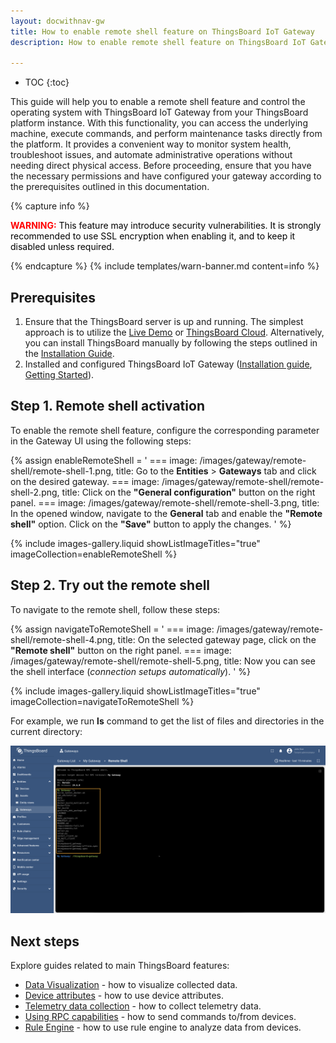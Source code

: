 ```yaml
---
layout: docwithnav-gw
title: How to enable remote shell feature on ThingsBoard IoT Gateway
description: How to enable remote shell feature on ThingsBoard IoT Gateway

---
```


* TOC
{:toc}

This guide will help you to enable a remote shell feature and control the operating system with ThingsBoard IoT Gateway
from your ThingsBoard platform instance. With this functionality, you can access the underlying machine, execute
commands, and perform maintenance tasks directly from the platform. It provides a convenient way to monitor system
health, troubleshoot issues, and automate administrative operations without needing direct physical access. Before
proceeding, ensure that you have the necessary permissions and have configured your gateway according to the
prerequisites outlined in this documentation.

{% capture info %}
<div>
  <p>
    <b style="color:red">WARNING:</b>
    <span style="color:black">This feature may introduce security vulnerabilities. It is strongly recommended to use SSL encryption when enabling it, and to keep it disabled unless required.</span>
  </p>
</div>
{% endcapture %}
{% include templates/warn-banner.md content=info %}

## Prerequisites

1. Ensure that the ThingsBoard server is up and running. The simplest approach is to utilize the [Live Demo](https://demo.thingsboard.io) or [ThingsBoard Cloud](https://thingsboard.cloud). Alternatively, you can install ThingsBoard manually by following the steps outlined in the [Installation Guide](/docs/user-guide/install/installation-options/).
2. Installed and configured ThingsBoard IoT Gateway ([Installation guide](/docs/iot-gateway/installation/), [Getting Started](/docs/iot-gateway/getting-started/)).

## Step 1. Remote shell activation

To enable the remote shell feature, configure the corresponding parameter in the Gateway UI using the following steps:

{% assign enableRemoteShell = '
    ===
        image: /images/gateway/remote-shell/remote-shell-1.png,
        title: Go to the **Entities** > **Gateways** tab and click on the desired gateway.
    ===
        image: /images/gateway/remote-shell/remote-shell-2.png,
        title: Click on the **"General configuration"** button on the right panel.
    ===
        image: /images/gateway/remote-shell/remote-shell-3.png,
        title: In the opened window, navigate to the **General** tab and enable the **"Remote shell"** option. Click on the **"Save"** button to apply the changes.
'
%}

{% include images-gallery.liquid showListImageTitles="true" imageCollection=enableRemoteShell %}

## Step 2. Try out the remote shell

To navigate to the remote shell, follow these steps:

{% assign navigateToRemoteShell = '
    ===
        image: /images/gateway/remote-shell/remote-shell-4.png,
        title: On the selected gateway page, click on the **"Remote shell"** button on the right panel.
    ===
        image: /images/gateway/remote-shell/remote-shell-5.png,
        title: Now you can see the shell interface (_connection setups automatically_).
'
%}

{% include images-gallery.liquid showListImageTitles="true" imageCollection=navigateToRemoteShell %}

For example, we run **ls** command to get the list of files and directories in the current directory:

![](/images/gateway/remote-shell/remote-shell-6.png)
## Next steps

Explore guides related to main ThingsBoard features:

 - [Data Visualization](/docs/user-guide/visualization/) - how to visualize collected data.
 - [Device attributes](/docs/user-guide/attributes/) - how to use device attributes.
 - [Telemetry data collection](/docs/user-guide/telemetry/) - how to collect telemetry data.
 - [Using RPC capabilities](/docs/user-guide/rpc/) - how to send commands to/from devices.
 - [Rule Engine](/docs/user-guide/rule-engine/) - how to use rule engine to analyze data from devices.
